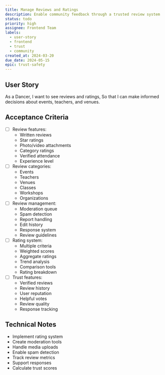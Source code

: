 ```yaml
---
title: Manage Reviews and Ratings
description: Enable community feedback through a trusted review system
status: todo
priority: high
assignee: Frontend Team
labels:
  - user-story
  - frontend
  - trust
  - community
created_at: 2024-03-20
due_date: 2024-05-15
epic: trust-safety
---
```


## User Story

As a Dancer,
I want to see reviews and ratings,
So that I can make informed decisions about events, teachers, and venues.

## Acceptance Criteria

- [ ] Review features:
  - Written reviews
  - Star ratings
  - Photo/video attachments
  - Category ratings
  - Verified attendance
  - Experience level
- [ ] Review categories:
  - Events
  - Teachers
  - Venues
  - Classes
  - Workshops
  - Organizations
- [ ] Review management:
  - Moderation queue
  - Spam detection
  - Report handling
  - Edit history
  - Response system
  - Review guidelines
- [ ] Rating system:
  - Multiple criteria
  - Weighted scores
  - Aggregate ratings
  - Trend analysis
  - Comparison tools
  - Rating breakdown
- [ ] Trust features:
  - Verified reviews
  - Review history
  - User reputation
  - Helpful votes
  - Review quality
  - Response tracking

## Technical Notes

- Implement rating system
- Create moderation tools
- Handle media uploads
- Enable spam detection
- Track review metrics
- Support responses
- Calculate trust scores
